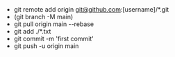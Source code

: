 ## 
- git remote add origin git@github.com:[username]/*.git
- (git branch -M main)
- git pull origin main --rebase
- git add ./*.txt
- git commit -m 'first commit'
- git push -u origin main
